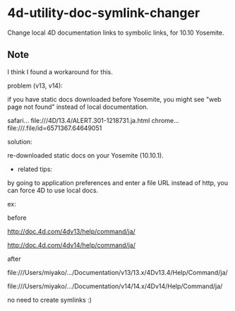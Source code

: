 4d-utility-doc-symlink-changer
==============================

Change local 4D documentation links to symbolic links, for 10.10 Yosemite.

Note
----

I think I found a workaround for this.

problem (v13, v14):

if you have static docs downloaded before Yosemite, you might see "web
page not found" instead of local documentation.

safari... file:///4D/13.4/ALERT.301-1218731.ja.html
chrome... file:///.file/id=6571367.64649051




solution:

re-downloaded static docs on your Yosemite (10.10.1).

* related tips:

by going to application preferences and enter a file URL instead of http,
you can force 4D to use local docs.

ex:

before

http://doc.4d.com/4dv13/help/command/ja/

http://doc.4d.com/4dv14/help/command/ja/


after

file:///Users/miyako/.../Documentation/v13/13.x/4Dv13.4/Help/Command/ja/

file:///Users/miyako/.../Documentation/v14/14.x/4Dv14/Help/Command/ja/


no need to create symlinks :)

